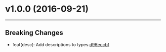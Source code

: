 # v1.0.0 (2016-09-21)
---


## Breaking Changes

- feat(desc): Add descriptions to types [d96eccbf](https://github.com/tylors/reginn/commits/d96eccbfe614dfd28b45899f4dff056eebb417a3)



